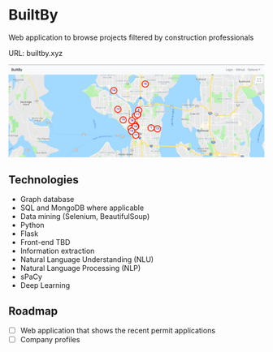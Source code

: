 # BuiltBy
Web application to browse projects filtered by construction professionals

URL: builtby.xyz

![screenshot](images/2018-08-17screenshot.png)

## Technologies

- Graph database
- SQL and MongoDB where applicable
- Data mining (Selenium, BeautifulSoup)
- Python
- Flask
- Front-end TBD
- Information extraction
- Natural Language Understanding (NLU)
- Natural Language Processing (NLP)
- sPaCy
- Deep Learning


## Roadmap

- [ ] Web application that shows the recent permit applications
- [ ] Company profiles
